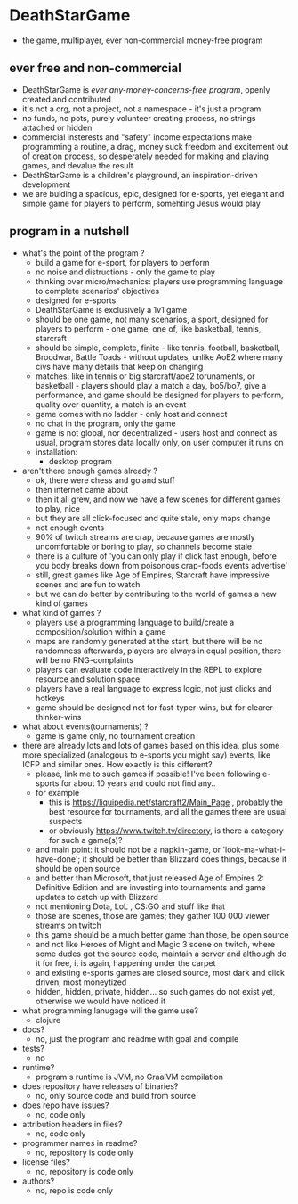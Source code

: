
# DeathStarGame

- the game, multiplayer, ever non-commercial money-free program

## ever free and non-commercial

- DeathStarGame is *ever any-money-concerns-free program*, openly created and contributed
- it's not a org, not a project, not a namespace - it's just a program
- no funds, no pots, purely volunteer creating process, no strings attached or hidden
- commercial insterests and "safety" income expectations make programming a routine, a drag, money suck freedom and excitement out of creation process, so desperately needed for making and playing games, and devalue the result
- DeathStarGame is a children's playground, an inspiration-driven development
- we are bulding a spacious, epic, designed for e-sports, yet elegant and simple game for players to perform, somehting Jesus would play

## program in a nutshell

- what's the point of the program ?
    - build a game for e-sport, for players to perform
    - no noise and distructions - only the game to play
    - thinking over micro/mechanics: players use programming language to complete scenarios' objectives
    - designed for e-sports
    - DeathStarGame is exclusively a 1v1 game
    - should be one game, not many scenarios, a sport, designed for players to perform - one game, one of, like basketball, tennis, starcraft
    - should be simple, complete, finite - like tennis, football, basketball, Broodwar, Battle Toads - without updates, unlike AoE2 where many civs have many details that keep on changing
    - matches: like in tennis or big starcraft/aoe2 torunaments, or basketball - players should play a match a day, bo5/bo7, give a performance, and game should be 
    designed for players to perform, quality over quantity, a match is an event
    - game comes with no ladder - only host and connect
    - no chat in the program, only the game
    - game is not global, nor decentralized - users host and connect as usual, program stores data locally only, on user computer it runs on
    - installation:
      - desktop program
- aren't there enough games already ?
    - ok, there were chess and go and stuff
    - then internet came about
    - then it all grew, and now we have a few scenes for different games to play, nice
    - but they are all click-focused and quite stale, only maps change
    - not enough events
    - 90% of twitch streams are crap, because games are mostly uncomfortable or boring to play, so channels become stale
    - there is a culture of 'you can only play if click fast enough, before you body breaks down from poisonous crap-foods events advertise'
    - still, great games like Age of Empires, Starcraft have impressive scenes and are fun to watch
    - but we can do better by contributing to the world of games a new kind of games
- what kind of games ?
    - players use a programming language to build/create a composition/solution within a game
    - maps are randomly generated at the start, but there will be no randomness afterwards, players are always in equal position, there will be no RNG-complaints
    - players can evaluate code interactively in the REPL to explore resource and solution space
    - players have a real language to express logic, not just clicks and hotkeys
    - game should be designed not for fast-typer-wins, but for clearer-thinker-wins
- what about events(tournaments) ?
    - game is game only, no tournament creation
- there are already lots and lots of games based on this idea, plus some more specialized (analogous to e-sports you might say) events, like ICFP and similar ones. How exactly is this different?
    - please, link me to such games if possible! I've been following e-sports for about 10 years and could not find any..
    - for example 
        - this is https://liquipedia.net/starcraft2/Main_Page , probably the best resource for tournaments, and all the games there are usual suspects
        - or obviously https://www.twitch.tv/directory,  is there a category for such a game(s)?
    - and main point: it should not be a napkin-game, or 'look-ma-what-i-have-done'; it should be better than Blizzard does things, because it should be open source
    - and better than Microsoft, that just released Age of Empires 2: Definitive Edition and are investing into tournaments and game updates to catch up with Blizzard
    - not mentioning Dota, LoL , CS:GO and stuff like that
    - those are scenes, those are games; they gather 100 000 viewer streams on twitch
    - this game should be a much better game than those, be open source
    - and not like Heroes of Might and Magic 3 scene on twitch, where some dudes got the source code, maintain a server and although do it for free, it is again, happening under the carpet
    - and existing e-sports games are closed source, most dark and click driven, most moneytized
    - hidden, hidden, private, hidden... so such games do not exist yet, otherwise we would have noticed it
- what programming lanugage will the game use?
    - clojure
- docs?
    - no, just the program and readme with goal and compile
- tests?
    - no
- runtime?
    - program's runtime is JVM, no GraalVM compilation
- does repository have releases of binaries?
    - no, only source code and build from source
- does repo have issues?
    - no, code only
- attribution headers in files?
    - no, code only
- programmer names in readme?
    - no, repository is code only
- license files?
    - no, repository is code only
- authors?
    - no, repo is code only
